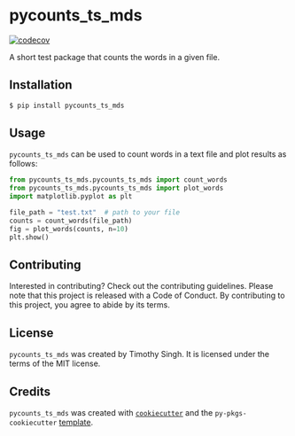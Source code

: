 # pycounts_ts_mds

[![codecov](https://codecov.io/github/SimplyTim/pycounts_ts_mds/graph/badge.svg?token=5WRCGL2RGR)](https://codecov.io/github/SimplyTim/pycounts_ts_mds)

A short test package that counts the words in a given file.

## Installation

```bash
$ pip install pycounts_ts_mds
```

## Usage

`pycounts_ts_mds` can be used to count words in a text file and plot results
as follows:

```python
from pycounts_ts_mds.pycounts_ts_mds import count_words
from pycounts_ts_mds.pycounts_ts_mds import plot_words
import matplotlib.pyplot as plt

file_path = "test.txt"  # path to your file
counts = count_words(file_path)
fig = plot_words(counts, n=10)
plt.show()
```

## Contributing

Interested in contributing? Check out the contributing guidelines. Please note that this project is released with a Code of Conduct. By contributing to this project, you agree to abide by its terms.

## License

`pycounts_ts_mds` was created by Timothy Singh. It is licensed under the terms of the MIT license.

## Credits

`pycounts_ts_mds` was created with [`cookiecutter`](https://cookiecutter.readthedocs.io/en/latest/) and the `py-pkgs-cookiecutter` [template](https://github.com/py-pkgs/py-pkgs-cookiecutter).
